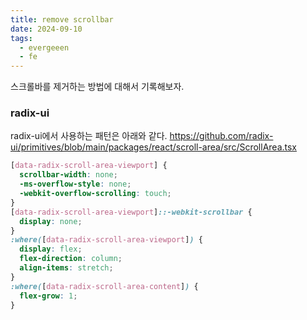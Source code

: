 ```yaml
---
title: remove scrollbar
date: 2024-09-10
tags:
  - evergeeen
  - fe
---
```


스크롤바를 제거하는 방법에 대해서 기록해보자.

### radix-ui

radix-ui에서 사용하는 패턴은 아래와 같다.
https://github.com/radix-ui/primitives/blob/main/packages/react/scroll-area/src/ScrollArea.tsx

```css
[data-radix-scroll-area-viewport] {
  scrollbar-width: none;
  -ms-overflow-style: none;
  -webkit-overflow-scrolling: touch;
}
[data-radix-scroll-area-viewport]::-webkit-scrollbar {
  display: none;
}
:where([data-radix-scroll-area-viewport]) {
  display: flex;
  flex-direction: column;
  align-items: stretch;
}
:where([data-radix-scroll-area-content]) {
  flex-grow: 1;
}
```
